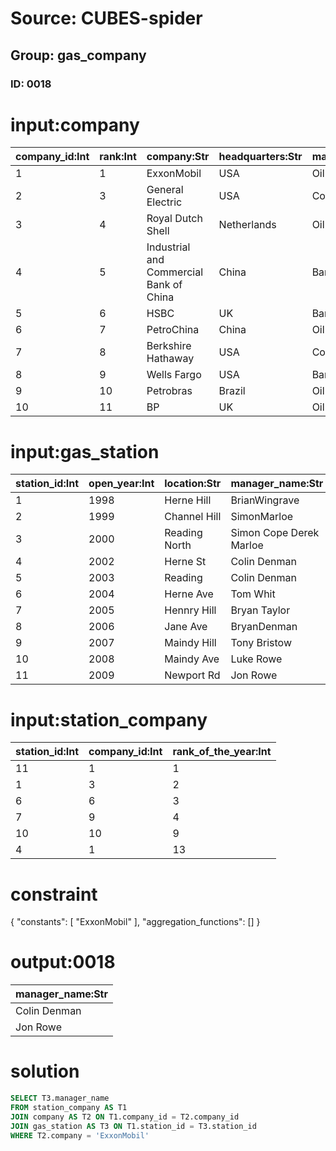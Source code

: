 # Source: CUBES-spider
## Group: gas_company
### ID: 0018

# input:company

| company_id:Int | rank:Int | company:Str | headquarters:Str | main_industry:Str | sales_billion:Dbl | profits_billion:Dbl | assets_billion:Dbl | market_value:Dbl |
|---|---|---|---|---|---|---|---|---|
| 1 | 1 | ExxonMobil | USA | Oil and gas | 433.5 | 41.1 | 331.1 | 407.4 |
| 2 | 3 | General Electric | USA | Conglomerate | 147.3 | 14.2 | 717.2 | 213.7 |
| 3 | 4 | Royal Dutch Shell | Netherlands | Oil and gas | 470.2 | 30.9 | 340.5 | 227.6 |
| 4 | 5 | Industrial and Commercial Bank of China | China | Banking | 82.6 | 25.1 | 2039.1 | 237.4 |
| 5 | 6 | HSBC | UK | Banking | 102.0 | 16.2 | 2550.0 | 164.3 |
| 6 | 7 | PetroChina | China | Oil and gas | 310.1 | 20.6 | 304.7 | 294.7 |
| 7 | 8 | Berkshire Hathaway | USA | Conglomerate | 143.7 | 10.3 | 392.6 | 202.2 |
| 8 | 9 | Wells Fargo | USA | Banking | 87.6 | 15.9 | 1313.9 | 178.7 |
| 9 | 10 | Petrobras | Brazil | Oil and gas | 145.9 | 20.1 | 319.4 | 180.0 |
| 10 | 11 | BP | UK | Oil and gas | 375.5 | 25.7 | 292.5 | 147.4 |

# input:gas_station

| station_id:Int | open_year:Int | location:Str | manager_name:Str | vice_manager_name:Str | representative_name:Str |
|---|---|---|---|---|---|
| 1 | 1998 | Herne Hill | BrianWingrave | Russell Denman | Clive Burr |
| 2 | 1999 | Channel Hill | SimonMarloe | Russell Brown | Rob Jefferies  |
| 3 | 2000 | Reading North | Simon Cope Derek Marloe | James Colin  | Dave Edwards Roger  |
| 4 | 2002 | Herne St | Colin Denman | Martin Garnham | Ray Hughes |
| 5 | 2003 | Reading | Colin Denman | Martin Freeman | Andrew Russell |
| 6 | 2004 | Herne Ave | Tom Whit | Simon Gaywood | Tony Gibb |
| 7 | 2005 | Hennry Hill | Bryan Taylor | James Holland-Leader | Simon Gaywood |
| 8 | 2006 | Jane Ave | BryanDenman | James Holland-Leader | Simon Gaywood |
| 9 | 2007 | Maindy Hill | Tony Bristow | JameMarloe | Courtney Rowe |
| 10 | 2008 | Maindy Ave | Luke Rowe | TonyBristow | Chris Pyatt |
| 11 | 2009 | Newport Rd | Jon Rowe | Steve Parsons | Tim Read |

# input:station_company

| station_id:Int | company_id:Int | rank_of_the_year:Int |
|---|---|---|
| 11 | 1 | 1 |
| 1 | 3 | 2 |
| 6 | 6 | 3 |
| 7 | 9 | 4 |
| 10 | 10 | 9 |
| 4 | 1 | 13 |

# constraint

{
  "constants": [
    "ExxonMobil"
  ],
  "aggregation_functions": []
}

# output:0018

| manager_name:Str |
|---|
| Colin Denman |
| Jon Rowe |

# solution

```sql
SELECT T3.manager_name
FROM station_company AS T1
JOIN company AS T2 ON T1.company_id = T2.company_id
JOIN gas_station AS T3 ON T1.station_id = T3.station_id
WHERE T2.company = 'ExxonMobil'
```
